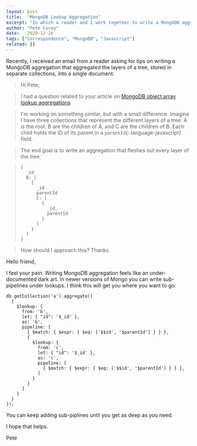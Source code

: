 ```yaml
---
layout: post
title:  "MongoDB Lookup Aggregation"
excerpt: "In which a reader and I work together to write a MongoDB aggregation pipeline to reconstruct a tree, where each level of the tree is stored in separate collections."
author: "Pete Corey"
date:   2020-12-26
tags: ["Correspondence", "MongoDB", "Javascript"]
related: []
---
```


Recently, I received an email from a reader asking for tips on writing a MongoDB aggregation that aggregated the layers of a tree, stored in separate collections, into a single document:

> Hi Pete,

> I had a question related to your article on [MongoDB object array lookup aggregations](http://www.petecorey.com/blog/2020/01/29/mongodb-object-array-lookup-aggregation/).

> I'm working on something similar, but with a small difference. Imagine I have three collections that represent the different layers of a tree. A is the root. B are the children of A, and C are the children of B. Each child holds the ID of its parent in a `parentId`{:.language-javascript} field.

> The end goal is to write an aggregation that fleshes out every layer of the tree:

<blockquote><pre class='language-javascript'><code class='language-javascript'>{
  _id
  B: [
    {
      _id
      parentId
      C: [
        {
          _id, 
          parentId
        }
      ]
    }
  ]
}
</code></pre></blockquote>

> How should I approach this? Thanks.

Hello friend,

I feel your pain. Writing MongoDB aggregation feels like an under-documented dark art. In newer versions of Mongo you can write sub-pipelines under lookups. I think this will get you where you want to go:

<pre class='language-javascript'><code class='language-javascript'>db.getCollection('a').aggregate([
  {
    $lookup: {
      from: 'b',
      let: { "id": '$_id' },
      as: 'b',
      pipeline: [
        { $match: { $expr: { $eq: ['$$id', '$parentId'] } } },
        {
          $lookup: {
            from: 'c',
            let: { "id": '$_id' },
            as: 'c',
            pipeline: [
              { $match: { $expr: { $eq: ['$$id', '$parentId'] } } },
            ]
          }
        }
      ]
    }
  }
]);
</code></pre>

You can keep adding sub-piplines until you get as deep as you need.

I hope that helps.

Pete
